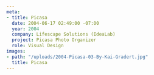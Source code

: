 ```yaml
---
meta:
- title: Picasa
  date: 2004-06-17 02:49:00 -07:00
  year: 2004
  company: Lifescape Solutions (IdeaLab)
  project: Picasa Photo Organizer
  role: Visual Design
images:
- path: "/uploads/2004-Picasa-03-By-Kai-Gradert.jpg"
  title: Picasa
---
```


